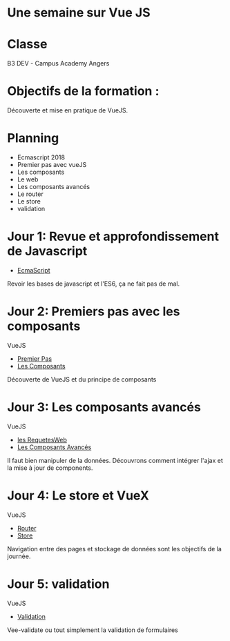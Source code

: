 Une semaine sur Vue JS
=

Classe
==
B3 DEV - Campus Academy Angers

Objectifs de la formation :
==
Découverte et mise en pratique de VueJS.

Planning
==
 * Ecmascript 2018
 * Premier pas avec vueJS
 * Les composants
 * Le web
 * Les composants avancés
 * Le router
 * Le store
 * validation


Jour 1: Revue et approfondissement de Javascript
===

* [EcmaScript](./sources/Ecmascript.md)

Revoir les bases de javascript et l'ES6, ça ne fait pas de mal.

Jour 2: Premiers pas avec les composants
===
VueJS

* [Premier Pas](./sources/VueJS_PremierPas.md)
* [Les Composants](./sources/VueJS_Composants.md)

Découverte de VueJS et du principe de composants

Jour 3: Les composants avancés
===
VueJS

* [les RequetesWeb](./sources/VueJS_LesRequetesWeb.md)
* [Les Composants Avancés](./sources/VueJS_ComposantsAvances.md)

Il faut bien manipuler de la données. Découvrons comment intégrer l'ajax et la mise à jour de components.

Jour 4: Le store et VueX
===
VueJS

* [Router](./sources/VueJS_Router.md)
* [Store](./sources/VueJS_Store.md)

Navigation entre des pages et stockage de données sont les objectifs de la journée.

Jour 5: validation
===
VueJS

* [Validation](./sources/VueJS_Validation.md)

Vee-validate ou tout simplement la validation de formulaires